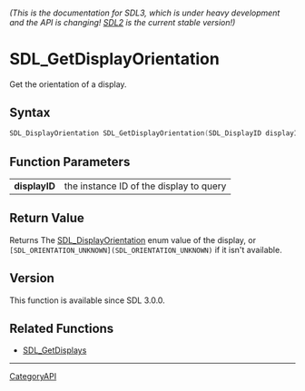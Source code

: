 ###### (This is the documentation for SDL3, which is under heavy development and the API is changing! [SDL2](https://wiki.libsdl.org/SDL2/) is the current stable version!)
# SDL_GetDisplayOrientation

Get the orientation of a display.

## Syntax

```c
SDL_DisplayOrientation SDL_GetDisplayOrientation(SDL_DisplayID displayID);

```

## Function Parameters

|                   |                                         |
| ----------------- | --------------------------------------- |
| **displayID**     | the instance ID of the display to query |

## Return Value

Returns The [SDL_DisplayOrientation](SDL_DisplayOrientation) enum value of
the display, or `[SDL_ORIENTATION_UNKNOWN](SDL_ORIENTATION_UNKNOWN)` if it
isn't available.

## Version

This function is available since SDL 3.0.0.

## Related Functions

* [SDL_GetDisplays](SDL_GetDisplays)

----
[CategoryAPI](CategoryAPI)

